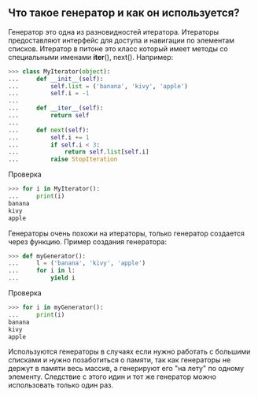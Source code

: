 ## Что такое генератор и как он используется?
Генератор это одна из разновидностей итератора.
Итераторы предоставляют интерфейс для доступа и навигации по элементам списков.
Итератор  в питоне это класс который имеет методы со специальными именами __iter__(), next(). Например:
```python
>>> class MyIterator(object):
... 	def __init__(self):
... 		self.list = ('banana', 'kivy', 'apple')
... 		self.i = -1
... 
... 	def __iter__(self):
... 		return self
... 
... 	def next(self):
... 		self.i += 1
... 		if self.i < 3:
... 			return self.list[self.i]
... 		raise StopIteration

```
Проверка

```python
>>> for i in MyIterator():
... 	print(i)
banana
kivy
apple

```

Генераторы очень похожи на итераторы, только генератор создается через функцию.
Пример создания генератора:
```python
>>> def myGenerator():
... 	l = ('banana', 'kivy', 'apple')
... 	for i in l:
... 		yield i

```
Проверка
```python
>>> for i in myGenerator():
... 	print(i)
banana
kivy
apple
```

Используются генераторы в случаях если нужно работать с большими списками и нужно позаботиться о памяти, так как генераторы не держут в памяти весь массив, а генерируют его "на лету" по одному элементу. Следствие с этого идин и тот же генератор можно использовать только один раз. 
